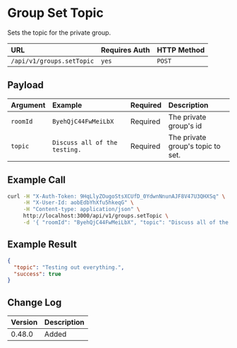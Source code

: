 # Group Set Topic

Sets the topic for the private group.

| URL | Requires Auth | HTTP Method |
| :--- | :--- | :--- |
| `/api/v1/groups.setTopic` | `yes` | `POST` |

## Payload

| Argument | Example | Required | Description |
| :--- | :--- | :--- | :--- |
| `roomId` | `ByehQjC44FwMeiLbX` | Required | The private group's id |
| `topic` | `Discuss all of the testing.` | Required | The private group's topic to set. |

## Example Call

```bash
curl -H "X-Auth-Token: 9HqLlyZOugoStsXCUfD_0YdwnNnunAJF8V47U3QHXSq" \
     -H "X-User-Id: aobEdbYhXfu5hkeqG" \
     -H "Content-type: application/json" \
     http://localhost:3000/api/v1/groups.setTopic \
     -d '{ "roomId": "ByehQjC44FwMeiLbX", "topic": "Discuss all of the testing" }'
```

## Example Result

```json
{
  "topic": "Testing out everything.",
  "success": true
}
```

## Change Log

| Version | Description |
| :--- | :--- |
| 0.48.0 | Added |
